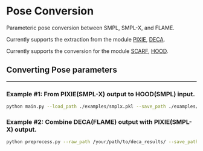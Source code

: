 # Pose Conversion

Parameteric pose conversion between SMPL, SMPL-X, and FLAME.

Currently supports the extraction from the module [PIXIE](https://github.com/yfeng95/PIXIE), [DECA](https://github.com/yfeng95/DECA).

Currently supports the conversion for the module [SCARF](https://github.com/yfeng95/SCARF), [HOOD](https://github.com/dolorousrtur/hood).

## Converting Pose parameters

***

### Example #1: From PIXIE(SMPL-X) output to HOOD(SMPL) input.
```.bash
python main.py --load_path ./examples/smplx.pkl --save_path ./examples/ --load_source smplx --module hood
```

### Example #2: Combine DECA(FLAME) output with PIXIE(SMPL-X) output.
```.bash
python preprocess.py --raw_path /your/path/to/deca_results/ --save_path /your/path/to/save_results/ --load_source smplx --module hood
```